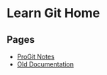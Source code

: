# Learn Git Home

## Pages
- [ProGit Notes](pages/ProGitBookNots.md)
- [Old Documentation](pages/OldDocumentation.md)



